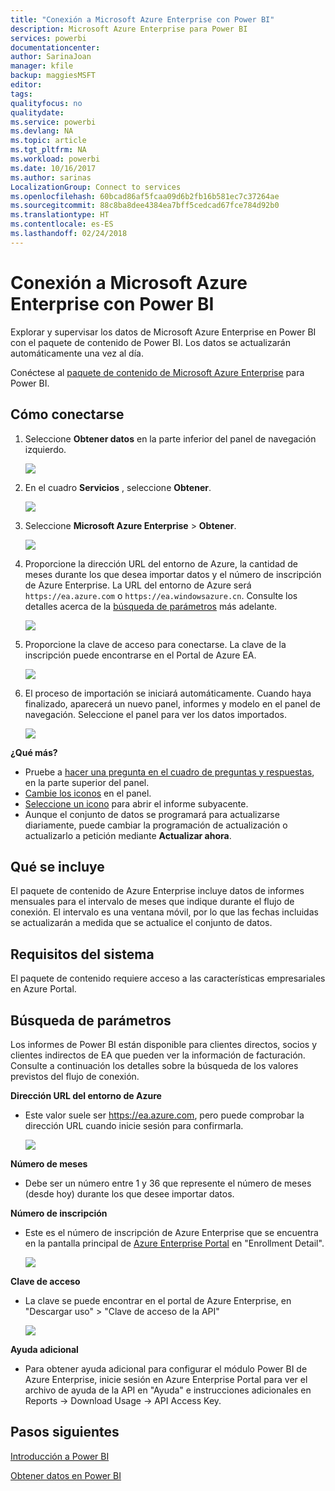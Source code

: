 ```yaml
---
title: "Conexión a Microsoft Azure Enterprise con Power BI"
description: Microsoft Azure Enterprise para Power BI
services: powerbi
documentationcenter: 
author: SarinaJoan
manager: kfile
backup: maggiesMSFT
editor: 
tags: 
qualityfocus: no
qualitydate: 
ms.service: powerbi
ms.devlang: NA
ms.topic: article
ms.tgt_pltfrm: NA
ms.workload: powerbi
ms.date: 10/16/2017
ms.author: sarinas
LocalizationGroup: Connect to services
ms.openlocfilehash: 60bcad86af5fcaa09d6b2fb16b581ec7c37264ae
ms.sourcegitcommit: 88c8ba8dee4384ea7bff5cedcad67fce784d92b0
ms.translationtype: HT
ms.contentlocale: es-ES
ms.lasthandoff: 02/24/2018
---
```

# <a name="connect-to-microsoft-azure-enterprise-with-power-bi"></a>Conexión a Microsoft Azure Enterprise con Power BI
Explorar y supervisar los datos de Microsoft Azure Enterprise en Power BI con el paquete de contenido de Power BI. Los datos se actualizarán automáticamente una vez al día.

Conéctese al [paquete de contenido de Microsoft Azure Enterprise](https://app.powerbi.com/getdata/services/azure-enterprise) para Power BI.

## <a name="how-to-connect"></a>Cómo conectarse
1. Seleccione **Obtener datos** en la parte inferior del panel de navegación izquierdo.
   
    ![](media/service-connect-to-azure-enterprise/getdata.png)
2. En el cuadro **Servicios** , seleccione **Obtener**.
   
   ![](media/service-connect-to-azure-enterprise/services.png)
3. Seleccione **Microsoft Azure Enterprise** \> **Obtener**.
   
   ![](media/service-connect-to-azure-enterprise/mazureenterprise.png)
4. Proporcione la dirección URL del entorno de Azure, la cantidad de meses durante los que desea importar datos y el número de inscripción de Azure Enterprise. La URL del entorno de Azure será `https://ea.azure.com` o `https://ea.windowsazure.cn`. Consulte los detalles acerca de la [búsqueda de parámetros](#FindingParams) más adelante.
   
    ![](media/service-connect-to-azure-enterprise/params.png)
5. Proporcione la clave de acceso para conectarse. La clave de la inscripción puede encontrarse en el Portal de Azure EA.
   
    ![](media/service-connect-to-azure-enterprise/creds.png)
6. El proceso de importación se iniciará automáticamente. Cuando haya finalizado, aparecerá un nuevo panel, informes y modelo en el panel de navegación. Seleccione el panel para ver los datos importados.
   
   ![](media/service-connect-to-azure-enterprise/dashboard.png)

**¿Qué más?**

* Pruebe a [hacer una pregunta en el cuadro de preguntas y respuestas](power-bi-q-and-a.md), en la parte superior del panel.
* [Cambie los iconos](service-dashboard-edit-tile.md) en el panel.
* [Seleccione un icono](service-dashboard-tiles.md) para abrir el informe subyacente.
* Aunque el conjunto de datos se programará para actualizarse diariamente, puede cambiar la programación de actualización o actualizarlo a petición mediante **Actualizar ahora**.

## <a name="whats-included"></a>Qué se incluye
El paquete de contenido de Azure Enterprise incluye datos de informes mensuales para el intervalo de meses que indique durante el flujo de conexión. El intervalo es una ventana móvil, por lo que las fechas incluidas se actualizarán a medida que se actualice el conjunto de datos.

## <a name="system-requirements"></a>Requisitos del sistema
El paquete de contenido requiere acceso a las características empresariales en Azure Portal.

<a name="FindingParams"></a>

## <a name="finding-parameters"></a>Búsqueda de parámetros
Los informes de Power BI están disponible para clientes directos, socios y clientes indirectos de EA que pueden ver la información de facturación. Consulte a continuación los detalles sobre la búsqueda de los valores previstos del flujo de conexión.

**Dirección URL del entorno de Azure**

* Este valor suele ser https://ea.azure.com, pero puede comprobar la dirección URL cuando inicie sesión para confirmarla.
  
    ![](media/service-connect-to-azure-enterprise/params3.png)

**Número de meses**

* Debe ser un número entre 1 y 36 que represente el número de meses (desde hoy) durante los que desee importar datos.

**Número de inscripción**

* Este es el número de inscripción de Azure Enterprise que se encuentra en la pantalla principal de [Azure Enterprise Portal](https://ea.azure.com/) en "Enrollment Detail".
  
    ![](media/service-connect-to-azure-enterprise/params2.png)

**Clave de acceso**

* La clave se puede encontrar en el portal de Azure Enterprise, en "Descargar uso" > "Clave de acceso de la API"
  
    ![](media/service-connect-to-azure-enterprise/creds2.png)

**Ayuda adicional**

* Para obtener ayuda adicional para configurar el módulo Power BI de Azure Enterprise, inicie sesión en Azure Enterprise Portal para ver el archivo de ayuda de la API en "Ayuda" e instrucciones adicionales en Reports -> Download Usage -> API Access Key.

## <a name="next-steps"></a>Pasos siguientes
[Introducción a Power BI](service-get-started.md)

[Obtener datos en Power BI](service-get-data.md)

